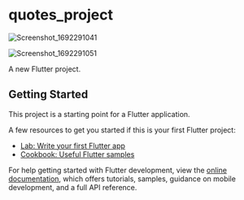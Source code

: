 # quotes_project

![Screenshot_1692291041](https://github.com/judebevan/Awesome_Quotes_App_Flutter/assets/89778410/7a65d426-48ec-47ca-81c7-b5d4e341438a)

![Screenshot_1692291051](https://github.com/judebevan/Awesome_Quotes_App_Flutter/assets/89778410/16a86df1-760d-40ab-b495-df390090768c)


A new Flutter project.

## Getting Started

This project is a starting point for a Flutter application.

A few resources to get you started if this is your first Flutter project:

- [Lab: Write your first Flutter app](https://docs.flutter.dev/get-started/codelab)
- [Cookbook: Useful Flutter samples](https://docs.flutter.dev/cookbook)

For help getting started with Flutter development, view the
[online documentation](https://docs.flutter.dev/), which offers tutorials,
samples, guidance on mobile development, and a full API reference.
